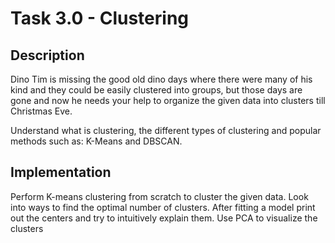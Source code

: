 # Task 3.0 -  Clustering

## Description

Dino Tim is missing the good old dino days where there were many of his kind and they could be easily clustered into groups,
but those days are gone and now he  needs your help to organize the given data  into clusters till Christmas Eve.

Understand what is clustering, the different types of clustering and popular methods such as: K-Means and DBSCAN.

## Implementation
Perform K-means clustering from scratch to cluster the given data. Look into ways to find the optimal number of clusters.
After fitting a model print out the centers and try to intuitively explain them.
Use PCA to visualize the clusters 
